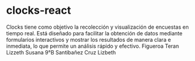 # clocks-react
Clocks tiene como objetivo la recolección y visualización de encuestas en tiempo real. Está diseñado para facilitar la obtención de datos mediante formularios interactivos y mostrar los resultados de manera clara e inmediata, lo que permite un análisis rápido y efectivo.
Figueroa Teran Lizzeth Susana 9°B
Santibañez Cruz Lizbeth